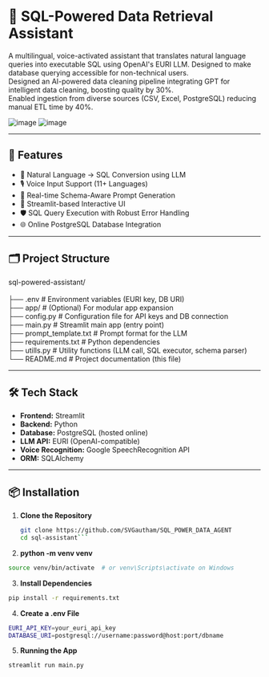# 🧠 SQL-Powered Data Retrieval Assistant

A multilingual, voice-activated assistant that translates natural language queries into executable SQL using OpenAI's EURI LLM. Designed to make database querying accessible for non-technical users.
<br>Designed an AI-powered data cleaning pipeline integrating GPT for intelligent data cleaning, boosting quality by 30%.
<br>Enabled ingestion from diverse sources (CSV, Excel, PostgreSQL) reducing manual ETL time by 40%.


![image](https://github.com/user-attachments/assets/43e9bdad-02e8-4664-90e9-82ec7dbf4368)
![image](https://github.com/user-attachments/assets/3361314c-bc38-4979-be17-bf93deaccdac)

 <!-- Optional if you have an image -->

---

## 🚀 Features

- 🔎 Natural Language → SQL Conversion using LLM
- 🎙️ Voice Input Support (11+ Languages)
- 🧾 Real-time Schema-Aware Prompt Generation
- 💬 Streamlit-based Interactive UI
- 🛡️ SQL Query Execution with Robust Error Handling
- 🌐 Online PostgreSQL Database Integration

---

## 🗂️ Project Structure

sql-powered-assistant/<br>
<br>├── .env                   # Environment variables (EURI key, DB URI) 
<br>├── app/                   # (Optional) For modular app expansion
<br>├── config.py              # Configuration file for API keys and DB connection
<br>├── main.py                # Streamlit main app (entry point)
<br>├── prompt_template.txt    # Prompt format for the LLM
<br>├── requirements.txt       # Python dependencies
<br>├── utills.py              # Utility functions (LLM call, SQL executor, schema parser)
<br>└── README.md              # Project documentation (this file)




---

## 🛠️ Tech Stack

- **Frontend:** Streamlit
- **Backend:** Python
- **Database:** PostgreSQL (hosted online)
- **LLM API:** EURI (OpenAI-compatible)
- **Voice Recognition:** Google SpeechRecognition API
- **ORM:** SQLAlchemy

---

## 📦 Installation

1. **Clone the Repository**
   ```bash
   git clone https://github.com/SVGautham/SQL_POWER_DATA_AGENT
   cd sql-assistant```

2. **python -m venv venv**
```bash
source venv/bin/activate  # or venv\Scripts\activate on Windows
```

3. **Install Dependencies**
```bash
pip install -r requirements.txt
```

4. **Create a .env File**
```bash
EURI_API_KEY=your_euri_api_key
DATABASE_URI=postgresql://username:password@host:port/dbname
```
5. **Running the App**
```bash
streamlit run main.py
```

